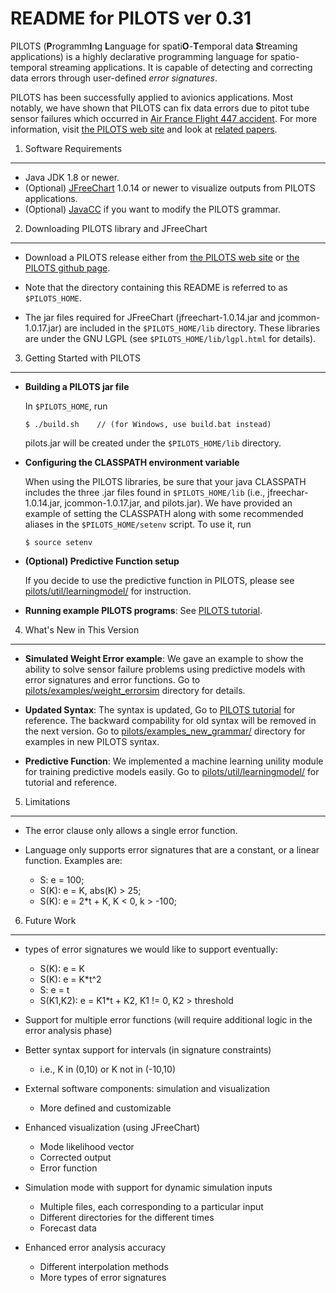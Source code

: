 README for PILOTS ver 0.31
===============================================

PILOTS (**P**rogramm**I**ng **L**anguage for spati**O**-**T**emporal data **S**treaming applications) is a highly declarative programming language for spatio-temporal streaming applications.
It is capable of detecting and correcting data errors through user-defined *error signatures*.

PILOTS has been successfully applied to avionics applications. Most notably, we have shown that PILOTS can fix data errors due to pitot tube sensor failures which occurred in [Air France Flight 447 accident](http://wcl.cs.rpi.edu/papers/bdse2013.pdf). For more information, visit [the PILOTS web site](http://wcl.cs.rpi.edu/pilots/) and look at [related papers](https://wcl.cs.rpi.edu/bib/Keyword/DATA-STREAMING.html).


1. Software Requirements
----------------------------------------------------------------------------------------------
* Java JDK 1.8 or newer.
* (Optional) [JFreeChart](http://www.jfree.org/jfreechart/download.html) 1.0.14 or newer to visualize outputs from PILOTS applications.
* (Optional) [JavaCC](http://javacc.java.net/) if you want to modify the PILOTS grammar.
  
2. Downloading PILOTS library and JFreeChart
----------------------------------------------------------------------------------------------
* Download a PILOTS release either from [the PILOTS web site](http:/wcl.cs.rpi.edu/pilots/) or [the PILOTS github page](https://github.com/RPI-WCL/pilots).

* Note that the directory containing this README is referred to as `$PILOTS_HOME`.

* The jar files required for JFreeChart (jfreechart-1.0.14.jar and jcommon-1.0.17.jar) are included in the `$PILOTS_HOME/lib` directory.
  These libraries are under the GNU LGPL (see `$PILOTS_HOME/lib/lgpl.html` for details).


3. Getting Started with PILOTS
----------------------------------------------------------------------------------------------
* **Building a PILOTS jar file**

  In `$PILOTS_HOME`, run
  ~~~
  $ ./build.sh    // (for Windows, use build.bat instead)
  ~~~
  pilots.jar will be created under the `$PILOTS_HOME/lib` directory.

* **Configuring the CLASSPATH environment variable**

  When using the PILOTS libraries, be sure that your java CLASSPATH includes the three .jar files found in `$PILOTS_HOME/lib` (i.e., jfreechar-1.0.14.jar, jcommon-1.0.17.jar, and pilots.jar). 
  We have provided an example of setting the CLASSPATH along with some recommended aliases in the `$PILOTS_HOME/setenv` script. To use it, run
  ~~~
  $ source setenv
  ~~~

* **(Optional) Predictive Function setup**

	If you decide to use the predictive function in PILOTS, please see [pilots/util/learningmodel/](https://github.com/RPI-WCL/pilots/tree/master/pilots/util/learningmodel) for instruction.

* **Running example PILOTS programs**: See [PILOTS tutorial](https://wcl.cs.rpi.edu/pilots/tutorial/index.html).

4. What's New in This Version
----------------------------------------------------------------------------------------------
* **Simulated Weight Error example**: We gave an example to show the ability to solve sensor failure problems using predictive models with error signatures and error functions. Go to [pilots/examples/weight_errorsim](https://github.com/RPI-WCL/pilots/tree/master/examples/weight_errorsim) directory for details.

* **Updated Syntax**: The syntax is updated, Go to [PILOTS tutorial](http://wcl.cs.rpi.edu/pilots/tutorial/index.html) for reference. The backward compability for old syntax will be removed in the next version. Go to [pilots/examples\_new\_grammar/](https://github.com/RPI-WCL/pilots/tree/master/examples_new_grammar/) directory for examples in new PILOTS syntax.

* **Predictive Function**: We implemented a machine learning unility module for training predictive models easily.
Go to [pilots/util/learningmodel/](https://github.com/RPI-WCL/pilots/tree/master/pilots/util/learningmodel) for tutorial and reference.

5. Limitations
----------------------------------------------------------------------------------------------
* The error clause only allows a single error function.  

* Language only supports error signatures that are a constant, or a linear function. Examples are:
  - S: e = 100;
  - S(K): e = K, abs(K) > 25;
  - S(K): e = 2*t + K, K < 0, k > -100;


6. Future Work
----------------------------------------------------------------------------------------------
* types of error signatures we would like to support eventually:
    -   S(K): e = K
    -   S(K): e = K*t^2
    -   S:    e = t
    -   S(K1,K2): e = K1*t + K2, K1 != 0, K2 > threshold

* Support for multiple error functions (will require additional logic in the error analysis phase)

* Better syntax support for intervals (in signature constraints)
    - i.e., K in (0,10) or K not in (-10,10)

* External software components: simulation and visualization
    - More defined and customizable

* Enhanced visualization (using JFreeChart)
    - Mode likelihood vector
    - Corrected output
    - Error function

* Simulation mode with support for dynamic simulation inputs
    - Multiple files, each corresponding to a particular input
    - Different directories for the different times
    - Forecast data

* Enhanced error analysis accuracy
    - Different interpolation methods
    - More types of error signatures
